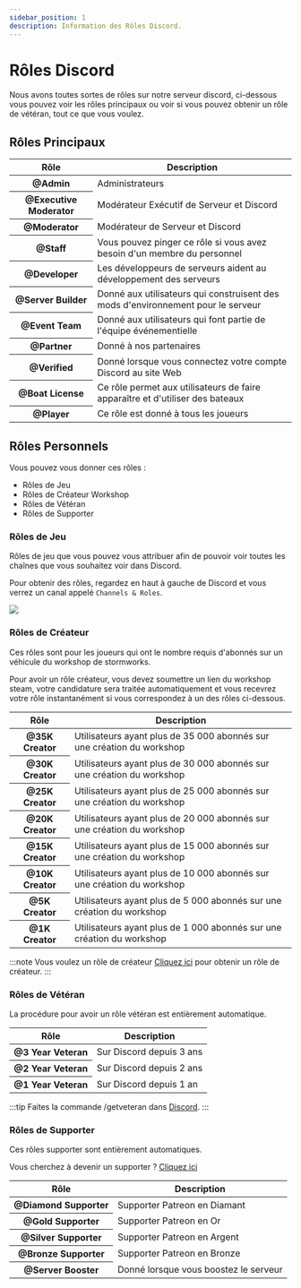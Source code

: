 ```yaml
---
sidebar_position: 1
description: Information des Rôles Discord.
---
```


# Rôles Discord

Nous avons toutes sortes de rôles sur notre serveur discord, ci-dessous vous pouvez voir les rôles principaux ou voir si vous pouvez obtenir un rôle de vétéran, tout ce que vous voulez.

## Rôles Principaux

<table class="table nowrap table-dark table-sm">
<thead>
<tr>
<th scope="col">Rôle</th>
<th scope="col">Description</th>
</tr>
</thead>
<tbody>
<tr>
<th scope="row"><span style={{color: "#ff0000"}}>@Admin</span></th>
<td>Administrateurs</td>
</tr>
<tr>
<th scope="row"><span style={{color: "#fcf202"}}>@Executive Moderator</span></th>
<td>Modérateur Exécutif de Serveur et Discord</td>
</tr>
<tr>
<th scope="row"><span style={{color: "#4ee718"}}>@Moderator</span></th>
<td>Modérateur de Serveur et Discord</td>
</tr>
<tr>
<th scope="row"><span style={{color: "#2bac3c"}}>@Staff</span></th>
<td>Vous pouvez pinger ce rôle si vous avez besoin d'un membre du personnel</td>
</tr>
<tr>
<th scope="row"><span style={{color: "#1e9b94"}}>@Developer</span></th>
<td>Les développeurs de serveurs aident au développement des serveurs</td>
</tr>
<tr>
<th scope="row"><span style={{color: "#1aac93"}}>@Server Builder</span></th>
<td>Donné aux utilisateurs qui construisent des mods d'environnement pour le serveur</td>
</tr>
<tr>
<th scope="row"><span style={{color: "#c5a138"}}>@Event Team</span></th>
<td>Donné aux utilisateurs qui font partie de l'équipe événementielle</td>
</tr>
<tr>
<th scope="row"><span style={{color: "#ff8e01"}}>@Partner</span></th>
<td>Donné à nos partenaires</td>
</tr>

<tr>
<th scope="row"><span style={{color: "#7289da"}}>@Verified</span></th>
<td>Donné lorsque vous connectez votre compte Discord au site Web</td>
</tr>
<tr>
<th scope="row"><span style={{color: "#7ac2e9"}}>@Boat License</span></th>
<td>Ce rôle permet aux utilisateurs de faire apparaître et d'utiliser des bateaux</td>
</tr>
<tr>
<th scope="row"><span style={{color: "#99aab5"}}>@Player</span></th>
<td>Ce rôle est donné à tous les joueurs</td>
</tr>
</tbody>
</table>

## Rôles Personnels

Vous pouvez vous donner ces rôles :

- Rôles de Jeu
- Rôles de Créateur Workshop
- Rôles de Vétéran
- Rôles de Supporter

### Rôles de Jeu

Rôles de jeu que vous pouvez vous attribuer afin de pouvoir voir toutes les chaînes que vous souhaitez voir dans Discord.

Pour obtenir des rôles, regardez en haut à gauche de Discord et vous verrez un canal appelé `Channels & Roles`.

<img src="/img/discord/discordgameroles.png" />


### Rôles de Créateur

Ces rôles sont pour les joueurs qui ont le nombre requis d'abonnés sur un véhicule du workshop de stormworks.

Pour avoir un rôle créateur, vous devez soumettre un lien du workshop steam, votre candidature sera traitée automatiquement et vous recevrez votre rôle instantanément si vous correspondez à un des rôles ci-dessous.

<table class="table nowrap table-dark table-sm">
<thead>
<tr>
<th scope="col">Rôle</th>
<th scope="col">Description</th>
</tr>
</thead>
<tbody>
<tr>
<th scope="row"><span style={{color: "#da5353"}}>@35K Creator</span></th>
<td>Utilisateurs ayant plus de 35 000 abonnés sur une création du workshop</td>
</tr>
<tr>
<th scope="row"><span style={{color: "#da5353"}}>@30K Creator</span></th>
<td>Utilisateurs ayant plus de 30 000 abonnés sur une création du workshop</td>
</tr>
<tr>
<th scope="row"><span style={{color: "#da5353"}}>@25K Creator</span></th>
<td>Utilisateurs ayant plus de 25 000 abonnés sur une création du workshop</td>
</tr>
<tr>
<th scope="row"><span style={{color: "#da5353"}}>@20K Creator</span></th>
<td>Utilisateurs ayant plus de 20 000 abonnés sur une création du workshop</td>
</tr>
<tr>
<th scope="row"><span style={{color: "#f35f5f"}}>@15K Creator</span></th>
<td>Utilisateurs ayant plus de 15 000 abonnés sur une création du workshop</td>
</tr>
<tr>
<th scope="row"><span style={{color: "#f57575"}}>@10K Creator</span></th>
<td>Utilisateurs ayant plus de 10 000 abonnés sur une création du workshop</td>
</tr>
<tr>
<th scope="row"><span style={{color: "#ff9696"}}>@5K Creator</span></th>
<td>Utilisateurs ayant plus de 5 000 abonnés sur une création du workshop</td>
</tr>
<tr>
<th scope="row"><span style={{color: "#d49797"}}>@1K Creator</span></th>
<td>Utilisateurs ayant plus de 1 000 abonnés sur une création du workshop</td>
</tr>
</tbody>
</table>

:::note Vous voulez un rôle de créateur
[Cliquez ici](https://trickys.gg/applications/new) pour obtenir un rôle de créateur.
:::

### Rôles de Vétéran

La procédure pour avoir un rôle vétéran est entièrement automatique.

<table class="table nowrap table-dark table-sm">
<thead>
<tr>
<th scope="col">Rôle</th>
<th scope="col">Description</th>
</tr>
</thead>
<tbody>
<tr>
<th scope="row"><span style={{color: "#c27c0e"}}>@3 Year Veteran</span></th>
<td>Sur Discord depuis 3 ans</td>
</tr>
<tr>
<th scope="row"><span style={{color: "#c27c0e"}}>@2 Year Veteran</span></th>
<td>Sur Discord depuis 2 ans</td>
</tr>
<tr>
<th scope="row"><span style={{color: "#c27c0e"}}>@1 Year Veteran</span></th>
<td>Sur Discord depuis 1 an</td>
</tr>
</tbody>
</table>

:::tip
Faites la commande <a class="code-text">/getveteran</a> dans [Discord](discord://discord.com/channels/710922135580835950/723322585563267073).
:::


### Rôles de Supporter

Ces rôles supporter sont entièrement automatiques.

Vous cherchez à devenir un supporter ? [Cliquez ici](/docs/supporters)

<table class="table nowrap table-dark table-sm">
<thead>
<tr>
<th scope="col">Rôle</th>
<th scope="col">Description</th>
</tr>
</thead>
<tbody>
<tr>
<th scope="row"><span style={{color: "#05d6ff"}}>@Diamond Supporter</span></th>
<td>Supporter Patreon en Diamant</td>
</tr>
<tr>
<th scope="row"><span style={{color: "#e9c716"}}>@Gold Supporter</span></th>
<td>Supporter Patreon en Or</td>
</tr>
<tr>
<th scope="row"><span style={{color: "#c0c0c0"}}>@Silver Supporter</span></th>
<td>Supporter Patreon en Argent</td>
</tr>
<tr>
<th scope="row"><span style={{color: "#cd7f32"}}>@Bronze Supporter</span></th>
<td>Supporter Patreon en Bronze</td>
</tr>
<tr>
<th scope="row"><span style={{color: "#ff73fa"}}>@Server Booster</span></th>
<td>Donné lorsque vous boostez le serveur</td>
</tr>
</tbody>
</table>
